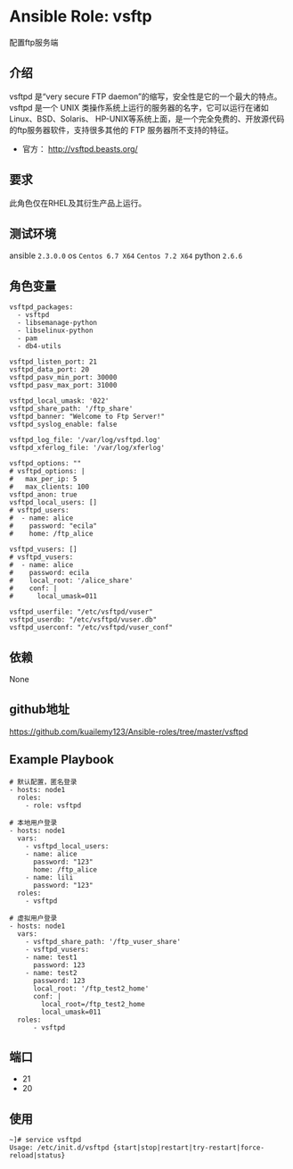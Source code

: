 # Ansible Role: vsftp

配置ftp服务端

## 介绍
vsftpd 是“very secure FTP daemon”的缩写，安全性是它的一个最大的特点。vsftpd 是一个 UNIX 类操作系统上运行的服务器的名字，它可以运行在诸如 Linux、BSD、Solaris、 HP-UNIX等系统上面，是一个完全免费的、开放源代码的ftp服务器软件，支持很多其他的 FTP 服务器所不支持的特征。

- 官方： http://vsftpd.beasts.org/

## 要求

此角色仅在RHEL及其衍生产品上运行。

## 测试环境

ansible `2.3.0.0`
os `Centos 6.7 X64`  `Centos 7.2 X64`
python `2.6.6`

## 角色变量
    vsftpd_packages:
      - vsftpd
      - libsemanage-python
      - libselinux-python
      - pam
      - db4-utils
      
    vsftpd_listen_port: 21
    vsftpd_data_port: 20
    vsftpd_pasv_min_port: 30000
    vsftpd_pasv_max_port: 31000

    vsftpd_local_umask: '022'
    vsftpd_share_path: '/ftp_share'
    vsftpd_banner: "Welcome to Ftp Server!"
    vsftpd_syslog_enable: false

    vsftpd_log_file: '/var/log/vsftpd.log'
    vsftpd_xferlog_file: '/var/log/xferlog'

    vsftpd_options: ""
    # vsftpd_options: |
    #   max_per_ip: 5
    #   max_clients: 100
    vsftpd_anon: true
    vsftpd_local_users: []
    # vsftpd_users:
    #  - name: alice
    #    password: "ecila"
    #    home: /ftp_alice

    vsftpd_vusers: []
    # vsftpd_vusers:
    #  - name: alice
    #    password: ecila
    #    local_root: '/alice_share'
    #    conf: |
    #      local_umask=011

    vsftpd_userfile: "/etc/vsftpd/vuser"
    vsftpd_userdb: "/etc/vsftpd/vuser.db"
    vsftpd_userconf: "/etc/vsftpd/vuser_conf"


## 依赖
None

## github地址
https://github.com/kuailemy123/Ansible-roles/tree/master/vsftpd

## Example Playbook
    # 默认配置，匿名登录
    - hosts: node1
      roles:
        - role: vsftpd
    
    # 本地用户登录
    - hosts: node1
      vars:
        - vsftpd_local_users:
        - name: alice
          password: "123"
          home: /ftp_alice
        - name: lili
          password: "123"
      roles:
        - vsftpd
       
    # 虚拟用户登录
    - hosts: node1
      vars:
        - vsftpd_share_path: '/ftp_vuser_share'
        - vsftpd_vusers: 
        - name: test1
          password: 123
        - name: test2
          password: 123
          local_root: '/ftp_test2_home'
          conf: |
            local_root=/ftp_test2_home
            local_umask=011
      roles: 
          - vsftpd
## 端口

- 21
- 20

## 使用

```
~]# service vsftpd
Usage: /etc/init.d/vsftpd {start|stop|restart|try-restart|force-reload|status}
```

